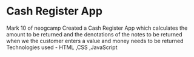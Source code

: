 # Cash Register App
 Mark 10 of neogcamp
  Created a  Cash Register App which calculates the amount to be returned and the denotations of the notes to be returned when we the customer enters a value and money needs to be returned
  Technologies used -
  HTML ,CSS ,JavaScript
  
  
